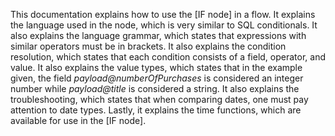This documentation explains how to use the [IF node] in a flow. It explains the language used in the node, which is very similar to SQL conditionals. It also explains the language grammar, which states that expressions with similar operators must be in brackets. It also explains the condition resolution, which states that each condition consists of a field, operator, and value. It also explains the value types, which states that in the example given, the field *payload@numberOfPurchases* is considered an integer number while *payload@title* is considered a string. It also explains the troubleshooting, which states that when comparing dates, one must pay attention to date types. Lastly, it explains the time functions, which are available for use in the [IF node].